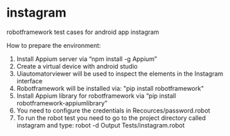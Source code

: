 # instagram
robotframework test cases for android app instagram

How to prepare the environment:
1.	Install Appium server via “npm install -g Appium”
2.	Create a virtual device with android studio
3.	Uiautomatorviewer will be used to inspect the elements in the Instagram interface
4.	Robotframework will be installed via: "pip install robotframework"
5.	Install Appium library for robotframework via “pip install robotframework-appiumlibrary”
6.	You need to configure the credentials in Recources/password.robot
7.	To run the robot test you need to go to the project directory called instagram and type: robot -d Output Tests/instagram.robot
